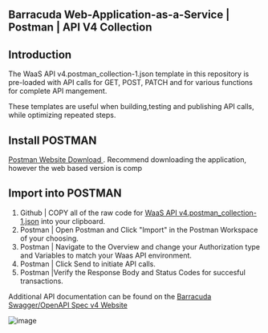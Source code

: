 ## Barracuda Web-Application-as-a-Service | Postman | API V4 Collection
## Introduction
The WaaS API v4.postman_collection-1.json template in this repository is pre-loaded with API calls for GET, POST, PATCH and for various functions for complete API mangement. 

These templates are useful when building,testing and publishing API calls, while optimizing repeated steps. 

## Install POSTMAN
[Postman Website Download ](https://www.postman.com/downloads/). Recommend downloading the application, however the web based version is comp

## Import into POSTMAN
1. Github | COPY  all of the raw code for [WaaS API v4.postman_collection-1.json](https://raw.githubusercontent.com/ntrifiletti/waas-postman/main/WaaS%20API%20v4.postman_collection-1.json) into your clipboard.
2. Postman | Open Postman and Click "Import" in the Postman Workspace of your choosing.
3. Postman | Navigate to the Overview and change your Authorization type and Variables to match your Waas API environment.
4. Postman | Click Send to initiate API calls.
5. Postman |Verify the Response Body and Status Codes for succesful transactions. 

Additional API documentation can be found on the [Barracuda Swagger/OpenAPI Spec v4 Website](https://api.waas.barracudanetworks.com/v4/swagger/#/)

![image](https://github.com/ntrifiletti/waas-postman/assets/60154709/d7afc92f-ca47-405f-bffc-602a6f339e8d)






